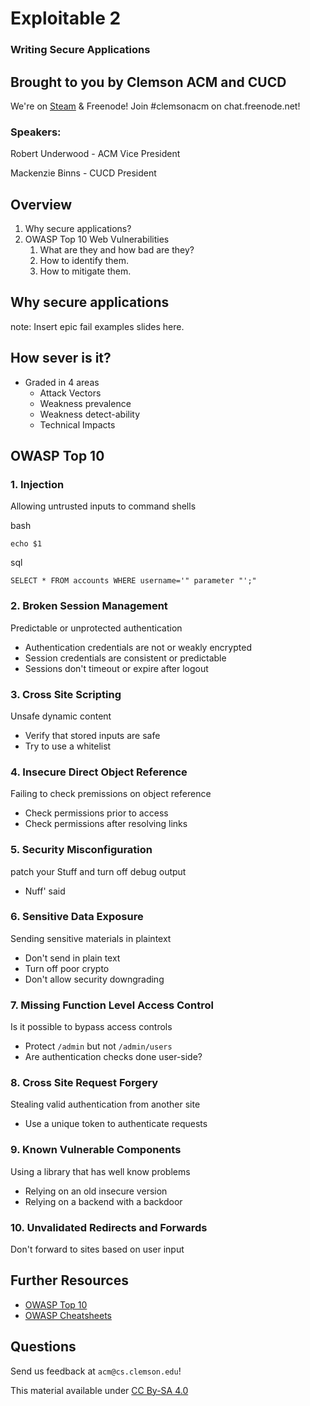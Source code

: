 # Exploitable 2
### Writing Secure Applications


## Brought to you by Clemson ACM and CUCD

We're on [Steam](http://steamcommunity.com/groups/clemsonacm) &
Freenode! Join #clemsonacm on chat.freenode.net!

### Speakers:

Robert Underwood - ACM Vice President

Mackenzie Binns - CUCD President


## Overview

1. Why secure applications?
2. OWASP Top 10 Web Vulnerabilities
	1. What are they and how bad are they?
	2. How to identify them.
	3. How to mitigate them.



## Why secure applications

note:
Insert epic fail examples slides here.

## How sever is it?

+ Graded in 4 areas
	+ Attack Vectors
	+ Weakness prevalence
	+ Weakness detect-ability
	+ Technical Impacts



## OWASP Top 10



### 1. Injection

Allowing untrusted inputs to command shells

bash
```
echo $1
```

sql
```
SELECT * FROM accounts WHERE username='" parameter "';"
```



### 2. Broken Session Management

Predictable or unprotected authentication

+	Authentication credentials are not or weakly encrypted
+	Session credentials are consistent or predictable
+	Sessions don't timeout or expire after logout



### 3. Cross Site Scripting

Unsafe dynamic content

+	Verify that stored inputs are safe
+	Try to use a whitelist



### 4. Insecure Direct Object Reference

Failing to check premissions on object reference

+	Check permissions prior to access
+	Check permissions after resolving links



### 5. Security Misconfiguration

patch your Stuff and turn off debug output

+ Nuff' said



### 6. Sensitive Data Exposure

Sending sensitive materials in plaintext

+	Don't send in plain text
+	Turn off poor crypto
+	Don't allow security downgrading



### 7. Missing Function Level Access Control

Is it possible to bypass access controls

+	Protect `/admin` but not `/admin/users`
+	Are authentication checks done user-side?



### 8. Cross Site Request Forgery

Stealing valid authentication from another site

+	Use a unique token to authenticate requests



### 9. Known Vulnerable Components

Using a library that has well know problems

+	Relying on an old insecure version
+	Relying on a backend with a backdoor



### 10. Unvalidated Redirects and Forwards

Don't forward to sites based on user input



## Further Resources

+ [OWASP Top 10][OWASP]
+ [OWASP Cheatsheets][Cheetsheets]

[OWASP]: http://owasptop10.googlecode.com/files/OWASP%20Top%2010%20-%202013.pdf
[Cheetsheets]: https://www.owasp.org/images/9/9a/OWASP_Cheatsheets_Book.pdf 



## Questions

Send us feedback at `acm@cs.clemson.edu`!

This material available under [CC By-SA 4.0](http://creativecommons.org/licenses/by-sa/4.0/)

